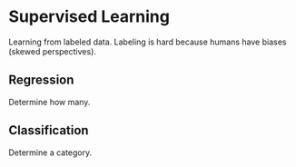 # Supervised Learning
Learning from labeled data. Labeling is hard because humans have biases (skewed perspectives). 

## Regression
Determine how many.

## Classification 
Determine a category.